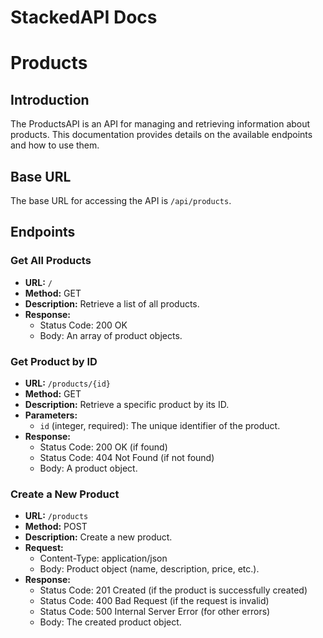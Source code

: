 # StackedAPI Docs

# Products

## Introduction

The ProductsAPI is an API for managing and retrieving information about products. This documentation provides details on the available endpoints and how to use them.

## Base URL

The base URL for accessing the API is `/api/products`.

## Endpoints

### Get All Products

- **URL:** `/`
- **Method:** GET
- **Description:** Retrieve a list of all products.
- **Response:**
  - Status Code: 200 OK
  - Body: An array of product objects.

### Get Product by ID

- **URL:** `/products/{id}`
- **Method:** GET
- **Description:** Retrieve a specific product by its ID.
- **Parameters:**
  - `id` (integer, required): The unique identifier of the product.
- **Response:**
  - Status Code: 200 OK (if found)
  - Status Code: 404 Not Found (if not found)
  - Body: A product object.

### Create a New Product

- **URL:** `/products`
- **Method:** POST
- **Description:** Create a new product.
- **Request:**
  - Content-Type: application/json
  - Body: Product object (name, description, price, etc.).
- **Response:**
  - Status Code: 201 Created (if the product is successfully created)
  - Status Code: 400 Bad Request (if the request is invalid)
  - Status Code: 500 Internal Server Error (for other errors)
  - Body: The created product object.
